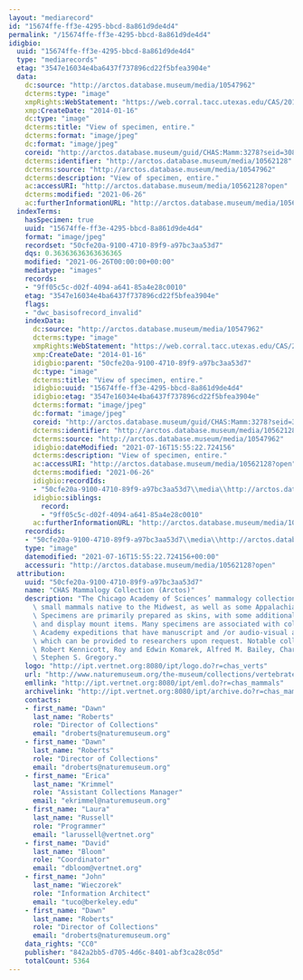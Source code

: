 ```yaml
---
layout: "mediarecord"
id: "15674ffe-ff3e-4295-bbcd-8a861d9de4d4"
permalink: "/15674ffe-ff3e-4295-bbcd-8a861d9de4d4"
idigbio:
  uuid: "15674ffe-ff3e-4295-bbcd-8a861d9de4d4"
  type: "mediarecords"
  etag: "3547e16034e4ba6437f737896cd22f5bfea3904e"
  data:
    dc:source: "http://arctos.database.museum/media/10547962"
    dcterms:type: "image"
    xmpRights:WebStatement: "https://web.corral.tacc.utexas.edu/CAS/20161217-02/jpg/chas_mamm_3278.1.jpg"
    xmp:CreateDate: "2014-01-16"
    dc:type: "image"
    dcterms:title: "View of specimen, entire."
    dcterms:format: "image/jpeg"
    dc:format: "image/jpeg"
    coreid: "http://arctos.database.museum/guid/CHAS:Mamm:3278?seid=3088322"
    dcterms:identifier: "http://arctos.database.museum/media/10562128"
    dcterms:source: "http://arctos.database.museum/media/10547962"
    dcterms:description: "View of specimen, entire."
    ac:accessURI: "http://arctos.database.museum/media/10562128?open"
    dcterms:modified: "2021-06-26"
    ac:furtherInformationURL: "http://arctos.database.museum/media/10562128"
  indexTerms:
    hasSpecimen: true
    uuid: "15674ffe-ff3e-4295-bbcd-8a861d9de4d4"
    format: "image/jpeg"
    recordset: "50cfe20a-9100-4710-89f9-a97bc3aa53d7"
    dqs: 0.36363636363636365
    modified: "2021-06-26T00:00:00+00:00"
    mediatype: "images"
    records:
    - "9ff05c5c-d02f-4094-a641-85a4e28c0010"
    etag: "3547e16034e4ba6437f737896cd22f5bfea3904e"
    flags:
    - "dwc_basisofrecord_invalid"
    indexData:
      dc:source: "http://arctos.database.museum/media/10547962"
      dcterms:type: "image"
      xmpRights:WebStatement: "https://web.corral.tacc.utexas.edu/CAS/20161217-02/jpg/chas_mamm_3278.1.jpg"
      xmp:CreateDate: "2014-01-16"
      idigbio:parent: "50cfe20a-9100-4710-89f9-a97bc3aa53d7"
      dc:type: "image"
      dcterms:title: "View of specimen, entire."
      idigbio:uuid: "15674ffe-ff3e-4295-bbcd-8a861d9de4d4"
      idigbio:etag: "3547e16034e4ba6437f737896cd22f5bfea3904e"
      dcterms:format: "image/jpeg"
      dc:format: "image/jpeg"
      coreid: "http://arctos.database.museum/guid/CHAS:Mamm:3278?seid=3088322"
      dcterms:identifier: "http://arctos.database.museum/media/10562128"
      dcterms:source: "http://arctos.database.museum/media/10547962"
      idigbio:dateModified: "2021-07-16T15:55:22.724156"
      dcterms:description: "View of specimen, entire."
      ac:accessURI: "http://arctos.database.museum/media/10562128?open"
      dcterms:modified: "2021-06-26"
      idigbio:recordIds:
      - "50cfe20a-9100-4710-89f9-a97bc3aa53d7\\media\\http://arctos.database.museum/media/10562128"
      idigbio:siblings:
        record:
        - "9ff05c5c-d02f-4094-a641-85a4e28c0010"
      ac:furtherInformationURL: "http://arctos.database.museum/media/10562128"
    recordids:
    - "50cfe20a-9100-4710-89f9-a97bc3aa53d7\\media\\http://arctos.database.museum/media/10562128"
    type: "image"
    datemodified: "2021-07-16T15:55:22.724156+00:00"
    accessuri: "http://arctos.database.museum/media/10562128?open"
  attribution:
    uuid: "50cfe20a-9100-4710-89f9-a97bc3aa53d7"
    name: "CHAS Mammalogy Collection (Arctos)"
    description: "The Chicago Academy of Sciences’ mammalogy collection contains mostly\
      \ small mammals native to the Midwest, as well as some Appalachian species.\
      \ Specimens are primarily prepared as skins, with some additional osteological\
      \ and display mount items. Many specimens are associated with collectors or\
      \ Academy expeditions that have manuscript and /or audio-visual archival material,\
      \ which can be provided to researchers upon request. Notable collectors include\
      \ Robert Kennicott, Roy and Edwin Komarek, Alfred M. Bailey, Charles D. Brower,\
      \ Stephen S. Gregory."
    logo: "http://ipt.vertnet.org:8080/ipt/logo.do?r=chas_verts"
    url: "http://www.naturemuseum.org/the-museum/collections/vertebrates"
    emllink: "http://ipt.vertnet.org:8080/ipt/eml.do?r=chas_mammals"
    archivelink: "http://ipt.vertnet.org:8080/ipt/archive.do?r=chas_mammals"
    contacts:
    - first_name: "Dawn"
      last_name: "Roberts"
      role: "Director of Collections"
      email: "droberts@naturemuseum.org"
    - first_name: "Dawn"
      last_name: "Roberts"
      role: "Director of Collections"
      email: "droberts@naturemuseum.org"
    - first_name: "Erica"
      last_name: "Krimmel"
      role: "Assistant Collections Manager"
      email: "ekrimmel@naturemuseum.org"
    - first_name: "Laura"
      last_name: "Russell"
      role: "Programmer"
      email: "larussell@vertnet.org"
    - first_name: "David"
      last_name: "Bloom"
      role: "Coordinator"
      email: "dbloom@vertnet.org"
    - first_name: "John"
      last_name: "Wieczorek"
      role: "Information Architect"
      email: "tuco@berkeley.edu"
    - first_name: "Dawn"
      last_name: "Roberts"
      role: "Director of Collections"
      email: "droberts@naturemuseum.org"
    data_rights: "CC0"
    publisher: "842a2bb5-d705-4d6c-8401-abf3ca28c05d"
    totalCount: 5364
---
```

